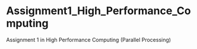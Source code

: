 # Assignment1_High_Performance_Computing
Assignment 1 in High Performance Computing (Parallel Processing)

